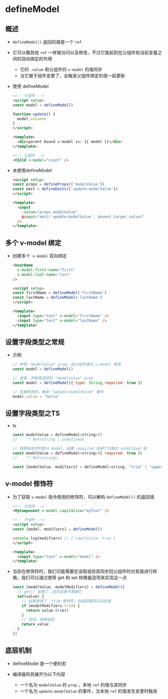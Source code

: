 # defineModel

## 概述

+ `defineModel()` 返回的值是一个 `ref`
+ 它可以像其他 `ref` 一样被访问以及修改，不过它能起到在父组件和当前变量之间的双向绑定的作用

  + 它的 `.value` 和父组件的 `v-model` 的值同步
  + 当它被子组件变更了，会触发父组件绑定的值一起更新

+ 使用 defineModel

  ```html
  <!-- 子组件 -->
  <script setup>
  const model = defineModel()

  function update() {
    model.value++
  }
  </script>

  <template>
    <div>parent bound v-model is: {{ model }}</div>
  </template>
  ```

  ```html
  <!-- 父组件 -->
  <Child v-model="count" />
  ```

+ 未使用defineModel

  ```html
  <script setup>
  const props = defineProps(['modelValue'])
  const emit = defineEmits(['update:modelValue'])
  </script>

  <template>
    <input
      :value="props.modelValue"
      @input="emit('update:modelValue', $event.target.value)"
    />
  </template>
  ```

## 多个 v-model 绑定

+ 创建多个` v-model` 双向绑定

  ```html
  <UserName
    v-model:first-name="first"
    v-model:last-name="last"
  />

  <script setup>
  const firstName = defineModel('firstName')
  const lastName = defineModel('lastName')
  </script>

  <template>
    <input type="text" v-model="firstName" />
    <input type="text" v-model="lastName" />
  </template>
  ```

## 设置字段类型之常规

+ 示例

  ```js
  // 声明 "modelValue" prop，由父组件通过 v-model 使用
  const model = defineModel()

  // 或者：声明带选项的 "modelValue" prop
  const model = defineModel({ type: String,required: true })

  // 在被修改时，触发 "update:modelValue" 事件
  model.value = "hello"
  ```

## 设置字段类型之TS

+ ts

  ```js
  const modelValue = defineModel<string>()
  //    ^? Ref<string | undefined>

  // 用带有选项的默认 model，设置 required 去掉了可能的 undefined 值
  const modelValue = defineModel<string>({ required: true })
  //    ^? Ref<string>

  const [modelValue, modifiers] = defineModel<string, "trim" | "uppercase">()
  ```

## v-model 修饰符

+ 为了获取 `v-model` 指令使用的修饰符，可以解构 `defineModel()` 的返回值

  ```html
  <!-- 父组件 -->
  <MyComponent v-model.capitalize="myText" />

  <!-- 子组件 -->
  <script setup>
  const [model, modifiers] = defineModel()

  console.log(modifiers) // { capitalize: true }
  </script>

  <template>
    <input type="text" v-model="model" />
  </template>
  ```

+ 当存在修饰符时，我们可能需要在读取或将其同步回父组件时对其值进行转换。我们可以通过使用 get 和 set 转换器选项来实现这一点

  ```js
  const [modelValue, modelModifiers] = defineModel({
    // get() 省略了，因为这里不需要它
    set(value) {
      // 如果使用了 .trim 修饰符，则返回裁剪过后的值
      if (modelModifiers.trim) {
        return value.trim()
      }
      // 否则，原样返回
      return value
    }
  })
  ```

## 底层机制

+ defineModel 是一个便利宏
+ 编译器将其展开为以下内容

  + 一个名为 `modelValue` 的 `prop` ，本地 `ref` 的值与其同步
  + 一个名为 `update:modelValue` 的事件，当本地 `ref` 的值发生变更时触发
